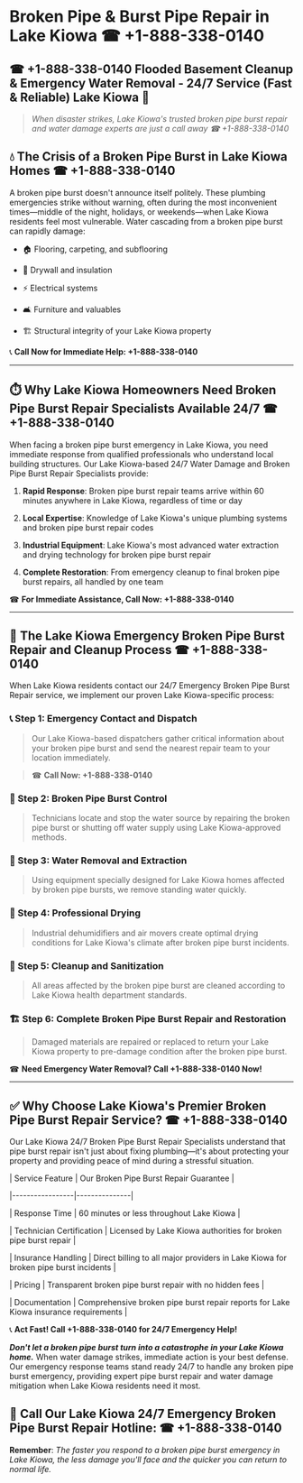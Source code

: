 # Broken Pipe & Burst Pipe Repair in Lake Kiowa ☎ +1-888-338-0140  
## ☎ +1-888-338-0140 Flooded Basement Cleanup & Emergency Water Removal - 24/7 Service (Fast & Reliable) Lake Kiowa 🚨  

> *When disaster strikes, Lake Kiowa's trusted broken pipe burst repair and water damage experts are just a call away ☎ +1-888-338-0140*  

## 💧 The Crisis of a Broken Pipe Burst in Lake Kiowa Homes ☎ +1-888-338-0140  

A broken pipe burst doesn't announce itself politely. These plumbing emergencies strike without warning, often during the most inconvenient times—middle of the night, holidays, or weekends—when Lake Kiowa residents feel most vulnerable. Water cascading from a broken pipe burst can rapidly damage:  

* 🏠 Flooring, carpeting, and subflooring  
* 🧱 Drywall and insulation  
* ⚡ Electrical systems  
* 🛋️ Furniture and valuables  
* 🏗️ Structural integrity of your Lake Kiowa property  

📞 **Call Now for Immediate Help: +1-888-338-0140**  

---  

## ⏱️ Why Lake Kiowa Homeowners Need Broken Pipe Burst Repair Specialists Available 24/7 ☎ +1-888-338-0140  

When facing a broken pipe burst emergency in Lake Kiowa, you need immediate response from qualified professionals who understand local building structures. Our Lake Kiowa-based 24/7 Water Damage and Broken Pipe Burst Repair Specialists provide:  

1. **Rapid Response**: Broken pipe burst repair teams arrive within 60 minutes anywhere in Lake Kiowa, regardless of time or day  
2. **Local Expertise**: Knowledge of Lake Kiowa's unique plumbing systems and broken pipe burst repair codes  
3. **Industrial Equipment**: Lake Kiowa's most advanced water extraction and drying technology for broken pipe burst repair  
4. **Complete Restoration**: From emergency cleanup to final broken pipe burst repairs, all handled by one team  

☎ **For Immediate Assistance, Call Now: +1-888-338-0140**  

---  

## 🔧 The Lake Kiowa Emergency Broken Pipe Burst Repair and Cleanup Process ☎ +1-888-338-0140  

When Lake Kiowa residents contact our 24/7 Emergency Broken Pipe Burst Repair service, we implement our proven Lake Kiowa-specific process:  

### 📞 Step 1: Emergency Contact and Dispatch  
> Our Lake Kiowa-based dispatchers gather critical information about your broken pipe burst and send the nearest repair team to your location immediately.  
> ☎ **Call Now: +1-888-338-0140**  

### 🚿 Step 2: Broken Pipe Burst Control  
> Technicians locate and stop the water source by repairing the broken pipe burst or shutting off water supply using Lake Kiowa-approved methods.  

### 🌊 Step 3: Water Removal and Extraction  
> Using equipment specially designed for Lake Kiowa homes affected by broken pipe bursts, we remove standing water quickly.  

### 💨 Step 4: Professional Drying  
> Industrial dehumidifiers and air movers create optimal drying conditions for Lake Kiowa's climate after broken pipe burst incidents.  

### 🧼 Step 5: Cleanup and Sanitization  
> All areas affected by the broken pipe burst are cleaned according to Lake Kiowa health department standards.  

### 🏗️ Step 6: Complete Broken Pipe Burst Repair and Restoration  
> Damaged materials are repaired or replaced to return your Lake Kiowa property to pre-damage condition after the broken pipe burst.  

☎ **Need Emergency Water Removal? Call +1-888-338-0140 Now!**  

---  

## ✅ Why Choose Lake Kiowa's Premier Broken Pipe Burst Repair Service? ☎ +1-888-338-0140  

Our Lake Kiowa 24/7 Broken Pipe Burst Repair Specialists understand that pipe burst repair isn't just about fixing plumbing—it's about protecting your property and providing peace of mind during a stressful situation.  

| Service Feature | Our Broken Pipe Burst Repair Guarantee |  
|-----------------|---------------|  
| Response Time | 60 minutes or less throughout Lake Kiowa |  
| Technician Certification | Licensed by Lake Kiowa authorities for broken pipe burst repair |  
| Insurance Handling | Direct billing to all major providers in Lake Kiowa for broken pipe burst incidents |  
| Pricing | Transparent broken pipe burst repair with no hidden fees |  
| Documentation | Comprehensive broken pipe burst repair reports for Lake Kiowa insurance requirements |  

📞 **Act Fast! Call +1-888-338-0140 for 24/7 Emergency Help!**  

***Don't let a broken pipe burst turn into a catastrophe in your Lake Kiowa home.*** When water damage strikes, immediate action is your best defense. Our emergency response teams stand ready 24/7 to handle any broken pipe burst emergency, providing expert pipe burst repair and water damage mitigation when Lake Kiowa residents need it most.  

## 📱 Call Our Lake Kiowa 24/7 Emergency Broken Pipe Burst Repair Hotline: ☎ +1-888-338-0140  

**Remember**: *The faster you respond to a broken pipe burst emergency in Lake Kiowa, the less damage you'll face and the quicker you can return to normal life.*